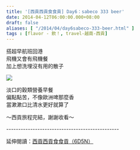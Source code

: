 ```yaml
---
title: '[西貢西貢食食貢] Day6：sabeco 333 beer'
date: 2014-04-12T06:00:00.000+08:00
draft: false
aliases: [ "/2014/04/day6sabeco-333-beer.html" ]
tags : [flavor - 飲！, travel-越南-西貢]
---
```


搭超早航班回港  
飛機又會有飛機餐  
加上想洗埋沒有用的散子  

![](/images/saigon6.jpg)

淡口的穀類營養早餐  
偏點點苦，不像歐洲啤那麼香  
當漱漱口比清水更好就算了  
  
～西貢旅程完結，謝謝收看～  
  
\-----------------------------------------------  
  
延伸閱讀：[西貢西貢食食貢（6D5N）](https://hidie.net/saigon6d5n/)
